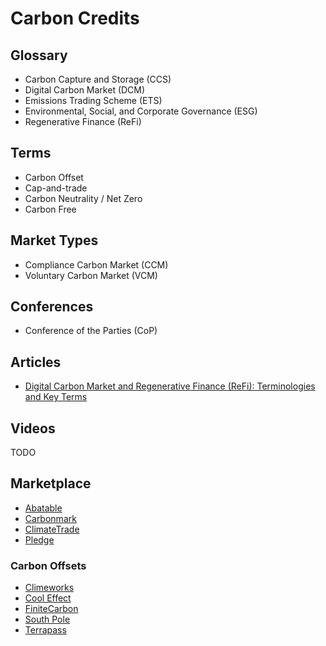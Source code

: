 # Carbon Credits

<!--
https://www.gov.br/economia/pt-br/assuntos/noticias/2022/maio/governo-federal-edita-decreto-que-cria-mercado-regulado-brasileiro-de-carbono
-->

<!--
# Platforms

https://gosupercritical.com
https://puro.earth
https://watershed.com
https://pond.foundation
https://climateneutral.org
-->

<!--
# Repos

https://github.com/pachama
https://github.com/PLENOearth
https://github.com/securedcarbon
https://github.com/Carbon-Link
https://github.com/carboncredit-tk
-->

<!--
https://moss.earth
https://github.com/moss-earth
https://coinmarketcap.com/currencies/moss-carbon-credit/

https://verra.org

Mercado Voluntario de Carbono (MVC) 1% of the market
Mercado Regulado de Carbono (MRC) 99% of the market (influencia de governo, expira)
-->

## Glossary

- Carbon Capture and Storage (CCS)
- Digital Carbon Market (DCM)
- Emissions Trading Scheme (ETS)
- Environmental, Social, and Corporate Governance (ESG)
- Regenerative Finance (ReFi)

## Terms

- Carbon Offset
- Cap-and-trade
- Carbon Neutrality / Net Zero
- Carbon Free

## Market Types

- Compliance Carbon Market (CCM)
- Voluntary Carbon Market (VCM)

## Conferences

- Conference of the Parties (CoP)

<!--
## Due Diligence

- Verified Carbon Standard (VCS)
-->

<!--
https://verra.org
https://ethos.org.br
-->

## Articles

- [Digital Carbon Market and Regenerative Finance (ReFi): Terminologies and Key Terms](https://mentholprotocol.com/blog/digital-carbon-market-terminologies-and-key-terms)

## Videos

TODO

<!--
https://youtube.com/watch?v=AQ93OpCBT-0
-->

<!--
https://www.youtube.com/watch?v=jgzXB-TiQx8
https://www.youtube.com/watch?v=weX9gqb1M_s
-->

## Marketplace

- [Abatable](https://abatable.com/buy-carbon-credits)
- [Carbonmark](https://carbonmark.com/projects)
- [ClimateTrade](https://market.climatetrade.com/results)
- [Pledge](https://pledge.io)

### Carbon Offsets

- [Climeworks](https://climeworks.com)
- [Cool Effect](https://cooleffect.org)
- [FiniteCarbon](https://finitecarbon.com)
- [South Pole](https://southpole.com)
- [Terrapass](https://terrapass.com)
